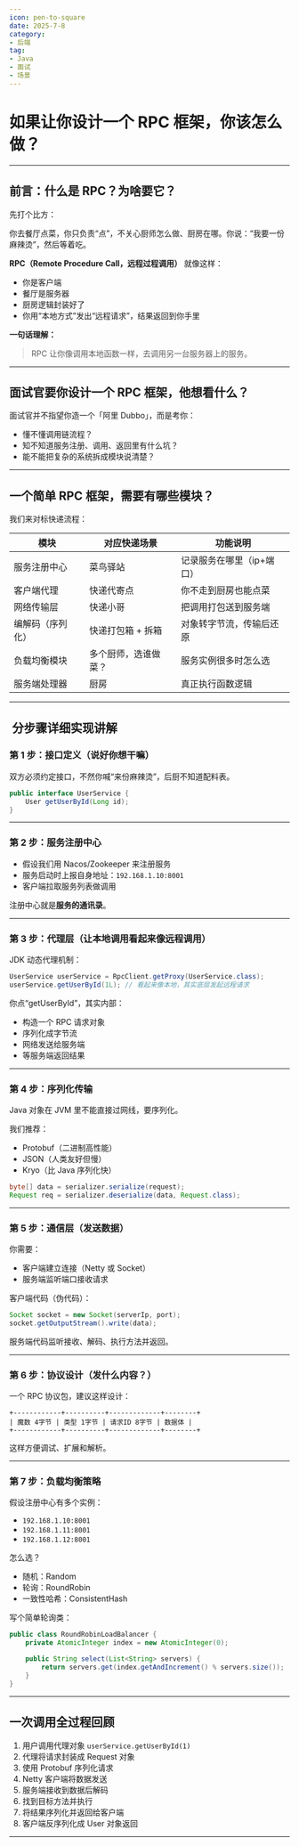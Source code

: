 ```yaml
---
icon: pen-to-square
date: 2025-7-8
category:
- 后端
tag:
- Java
- 面试
- 场景
---
```


# 如果让你设计一个 RPC 框架，你该怎么做？

---

## 前言：什么是 RPC？为啥要它？

先打个比方：

 你去餐厅点菜，你只负责“点”，不关心厨师怎么做、厨房在哪。你说：“我要一份麻辣烫”，然后等着吃。

**RPC（Remote Procedure Call，远程过程调用）** 就像这样：

* 你是客户端
* 餐厅是服务器
* 厨房逻辑封装好了
* 你用“本地方式”发出“远程请求”，结果返回到你手里

**一句话理解：**

> RPC 让你像调用本地函数一样，去调用另一台服务器上的服务。

---

## 面试官要你设计一个 RPC 框架，他想看什么？

面试官并不指望你造一个「阿里 Dubbo」，而是考你：

* 懂不懂调用链流程？
* 知不知道服务注册、调用、返回里有什么坑？
* 能不能把复杂的系统拆成模块说清楚？

---

## 一个简单 RPC 框架，需要有哪些模块？

我们来对标快递流程：

| 模块       | 对应快递场景     | 功能说明           |
| -------- | ---------- | -------------- |
| 服务注册中心   | 菜鸟驿站       | 记录服务在哪里（ip+端口） |
| 客户端代理    | 快递代寄点      | 你不走到厨房也能点菜     |
| 网络传输层    | 快递小哥       | 把调用打包送到服务端     |
| 编解码（序列化） | 快递打包箱 + 拆箱 | 对象转字节流，传输后还原   |
| 负载均衡模块   | 多个厨师，选谁做菜？ | 服务实例很多时怎么选     |
| 服务端处理器   | 厨房         | 真正执行函数逻辑       |

---

## ️ 分步骤详细实现讲解

### 第 1 步：接口定义（说好你想干嘛）

双方必须约定接口，不然你喊“来份麻辣烫”，后厨不知道配料表。

```java
public interface UserService {
    User getUserById(Long id);
}
```

---

### 第 2 步：服务注册中心

* 假设我们用 Nacos/Zookeeper 来注册服务
* 服务启动时上报自身地址：`192.168.1.10:8001`
* 客户端拉取服务列表做调用

注册中心就是**服务的通讯录**。

---

### 第 3 步：代理层（让本地调用看起来像远程调用）

JDK 动态代理机制：

```java
UserService userService = RpcClient.getProxy(UserService.class);
userService.getUserById(1L); // 看起来像本地，其实底层发起远程请求
```

你点“getUserById”，其实内部：

* 构造一个 RPC 请求对象
* 序列化成字节流
* 网络发送给服务端
* 等服务端返回结果

---

### 第 4 步：序列化传输

Java 对象在 JVM 里不能直接过网线，要序列化。

我们推荐：

* Protobuf（二进制高性能）
* JSON（人类友好但慢）
* Kryo（比 Java 序列化快）

```java
byte[] data = serializer.serialize(request);
Request req = serializer.deserialize(data, Request.class);
```

---

### 第 5 步：通信层（发送数据）

你需要：

* 客户端建立连接（Netty 或 Socket）
* 服务端监听端口接收请求

客户端代码（伪代码）：

```java
Socket socket = new Socket(serverIp, port);
socket.getOutputStream().write(data);
```

服务端代码监听接收、解码、执行方法并返回。

---

### 第 6 步：协议设计（发什么内容？）

一个 RPC 协议包，建议这样设计：

```
+------------+----------+-------------+--------+
| 魔数 4字节 | 类型 1字节 | 请求ID 8字节 | 数据体 |
+------------+----------+-------------+--------+
```

这样方便调试、扩展和解析。

---

### 第 7 步：负载均衡策略

假设注册中心有多个实例：

* `192.168.1.10:8001`
* `192.168.1.11:8001`
* `192.168.1.12:8001`

怎么选？

* 随机：Random
* 轮询：RoundRobin
* 一致性哈希：ConsistentHash

写个简单轮询类：

```java
public class RoundRobinLoadBalancer {
    private AtomicInteger index = new AtomicInteger(0);

    public String select(List<String> servers) {
        return servers.get(index.getAndIncrement() % servers.size());
    }
}
```

---

## 一次调用全过程回顾

1. 用户调用代理对象 `userService.getUserById(1)`
2. 代理将请求封装成 Request 对象
3. 使用 Protobuf 序列化请求
4. Netty 客户端将数据发送
5. 服务端接收到数据后解码
6. 找到目标方法并执行
7. 将结果序列化并返回给客户端
8. 客户端反序列化成 User 对象返回

---

